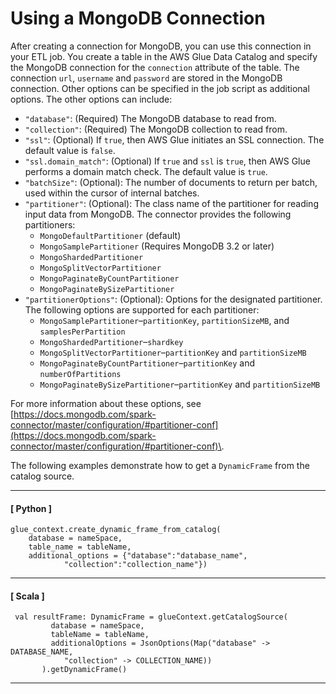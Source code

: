 # Using a MongoDB Connection<a name="connection-mongodb"></a>

After creating a connection for MongoDB, you can use this connection in your ETL job\. You create a table in the AWS Glue Data Catalog and specify the MongoDB connection for the `connection` attribute of the table\. The connection `url`, `username` and `password` are stored in the MongoDB connection\. Other options can be specified in the job script as additional options\. The other options can include: 
+ `"database"`: \(Required\) The MongoDB database to read from\.
+ `"collection"`: \(Required\) The MongoDB collection to read from\.
+ `"ssl"`: \(Optional\) If `true`, then AWS Glue initiates an SSL connection\. The default value is `false`\.
+ `"ssl.domain_match"`: \(Optional\) If `true` and `ssl` is `true`, then AWS Glue performs a domain match check\. The default value is `true`\.
+ `"batchSize"`: \(Optional\): The number of documents to return per batch, used within the cursor of internal batches\.
+ `"partitioner"`: \(Optional\): The class name of the partitioner for reading input data from MongoDB\. The connector provides the following partitioners:
  + `MongoDefaultPartitioner` \(default\) 
  + `MongoSamplePartitioner` \(Requires MongoDB 3\.2 or later\)
  + `MongoShardedPartitioner`
  + `MongoSplitVectorPartitioner`
  + `MongoPaginateByCountPartitioner` 
  + `MongoPaginateBySizePartitioner`
+ `"partitionerOptions"`: \(Optional\): Options for the designated partitioner\. The following options are supported for each partitioner:
  + `MongoSamplePartitioner`–`partitionKey`, `partitionSizeMB`, and `samplesPerPartition`
  + `MongoShardedPartitioner`–`shardkey`
  + `MongoSplitVectorPartitioner`–`partitionKey` and `partitionSizeMB`
  + `MongoPaginateByCountPartitioner`–`partitionKey` and `numberOfPartitions`
  + `MongoPaginateBySizePartitioner`–`partitionKey` and `partitionSizeMB`

For more information about these options, see [https://docs.mongodb.com/spark-connector/master/configuration/#partitioner-conf](https://docs.mongodb.com/spark-connector/master/configuration/#partitioner-conf)\.

The following examples demonstrate how to get a `DynamicFrame` from the catalog source\.

------
#### [ Python ]

```
glue_context.create_dynamic_frame_from_catalog(
    database = nameSpace,
    table_name = tableName,
    additional_options = {"database":"database_name", 
            "collection":"collection_name"})
```

------
#### [ Scala ]

```
 val resultFrame: DynamicFrame = glueContext.getCatalogSource(
         database = nameSpace,
         tableName = tableName,
         additionalOptions = JsonOptions(Map("database" -> DATABASE_NAME, 
            "collection" -> COLLECTION_NAME))
       ).getDynamicFrame()
```

------